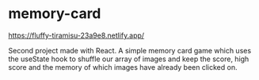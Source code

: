 # memory-card

https://fluffy-tiramisu-23a9e8.netlify.app/

Second project made with React. A simple memory card game which uses the useState hook to shuffle our array of images and keep the score, high score and the memory of which images have already been clicked on.
